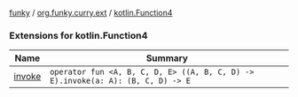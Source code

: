 [funky](../../index.md) / [org.funky.curry.ext](../index.md) / [kotlin.Function4](.)

### Extensions for kotlin.Function4

| Name | Summary |
|---|---|
| [invoke](invoke.md) | `operator fun <A, B, C, D, E> ((A, B, C, D) -> E).invoke(a: A): (B, C, D) -> E` |
